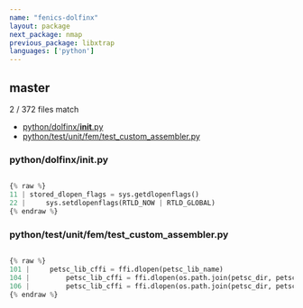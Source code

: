 ```yaml
---
name: "fenics-dolfinx"
layout: package
next_package: nmap
previous_package: libxtrap
languages: ['python']
---
```

## master
2 / 372 files match

 - [python/dolfinx/__init__.py](#pythondolfinx__init__py)
 - [python/test/unit/fem/test_custom_assembler.py](#pythontestunitfemtest_custom_assemblerpy)

### python/dolfinx/__init__.py

```python

{% raw %}
11 | stored_dlopen_flags = sys.getdlopenflags()
22 |     sys.setdlopenflags(RTLD_NOW | RTLD_GLOBAL)
{% endraw %}

```
### python/test/unit/fem/test_custom_assembler.py

```python

{% raw %}
101 |     petsc_lib_cffi = ffi.dlopen(petsc_lib_name)
104 |         petsc_lib_cffi = ffi.dlopen(os.path.join(petsc_dir, petsc_arch, "lib", "libpetsc.so"))
106 |         petsc_lib_cffi = ffi.dlopen(os.path.join(petsc_dir, petsc_arch, "lib", "libpetsc.dylib"))
{% endraw %}

```